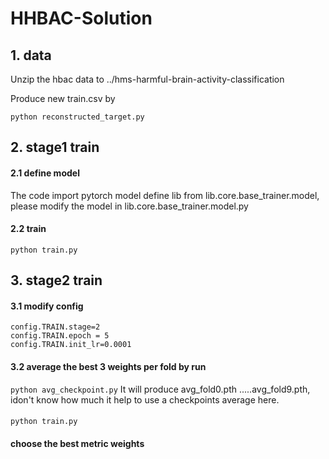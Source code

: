 # HHBAC-Solution

## 1. data

Unzip the hbac data to ../hms-harmful-brain-activity-classification

Produce new train.csv by
```
python reconstructed_target.py
```

## 2. stage1 train

#### 2.1  define model 
The code import pytorch model define lib from lib.core.base_trainer.model, 
please modify the model in lib.core.base_trainer.model.py

#### 2.2 train
```python train.py```


## 3. stage2 train
#### 3.1 modify config
```
config.TRAIN.stage=2
config.TRAIN.epoch = 5
config.TRAIN.init_lr=0.0001
```

#### 3.2 average the best 3 weights per fold by run

``` python avg_checkpoint.py ```
It will produce avg_fold0.pth .....avg_fold9.pth, idon't know how much it help to use a checkpoints average here.

#### 
```python train.py```

#### choose the best metric weights

